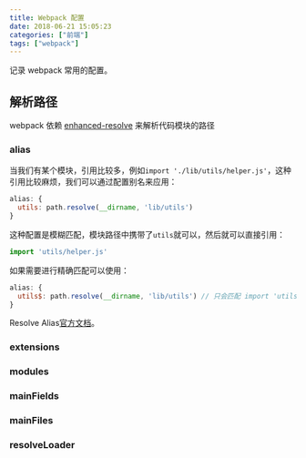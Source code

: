 ```yaml
---
title: Webpack 配置
date: 2018-06-21 15:05:23
categories: ["前端"]
tags: ["webpack"]
---
```


记录 webpack 常用的配置。

<!-- more -->

## 解析路径
webpack 依赖 [enhanced-resolve](https://github.com/webpack/enhanced-resolve/) 来解析代码模块的路径
### alias

当我们有某个模块，引用比较多，例如`import './lib/utils/helper.js'`，这种引用比较麻烦，我们可以通过配置别名来应用：
```javascript
alias: {
  utils: path.resolve(__dirname, 'lib/utils')
}
```

这种配置是模糊匹配，模块路径中携带了`utils`就可以，然后就可以直接引用：
```javascript
import 'utils/helper.js'
```

如果需要进行精确匹配可以使用：
```javascript
alias: {
  utils$: path.resolve(__dirname, 'lib/utils') // 只会匹配 import 'utils'
}
```

Resolve Alias[官方文档](https://webpack.docschina.org/configuration/resolve/#resolve-alias)。

### extensions
### modules
### mainFields
### mainFiles
### resolveLoader